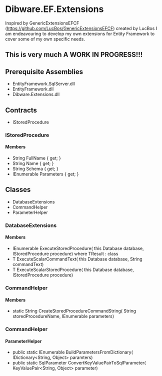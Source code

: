 Dibware.EF.Extensions
=====================

Inspired by GenericExtensionsEFCF (https://github.com/LucBos/GenericExtensionsEFCF) created by LucBos I am endeavouring to develop my own extensions for Entity Framework to cover some of my own specific needs.


## This is very much A WORK IN PROGRESS!!!

## Prerequisite Assemblies
* EntityFramework.SqlServer.dll
* EntityFramework.dll
* Dibware.Extensions.dll

## Contracts
* IStoredProcedure

### IStoredProcedure
#### Members
* String FullName { get; }
* String Name { get; }
* String Schema { get; }
* IEnumerable<SqlParameter> Parameters { get; }

## Classes
* DatabaseExtensions
* CommandHelper
* ParameterHelper

### DatabaseExtensions
#### Members
* IEnumerable<TResult> ExecuteStoredProcedure<TResult>(
            this Database database,
            IStoredProcedure<TResult> procedure) where TResult : class
* T ExecuteScalarCommandText<T>(
            this Database database,
            String commandText)
* T ExecuteScalarStoredProcedure<T>(
            this Database database,
            IStoredProcedure<T> procedure)

### CommandHelper
#### Members
* static String CreateStoredProcedureCommandString<TResult>(
            String storedProcedureName,
            IEnumerable<SqlParameter> parameters)

### CommandHelper
#### ParameterHelper
* public static IEnumerable<SqlParameter> BuildParametersFromDictionary(
            IDictionary<String, Object> paramters)
* public static SqlParameter ConvertKeyValuePairToSqlParameter(
            KeyValuePair<String, Object> parameter)
